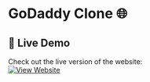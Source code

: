 # GoDaddy Clone 🌐
## 🚀 Live Demo  
Check out the live version of the website:  
[![View Website](https://img.shields.io/badge/Website-Live-blue?style=flat-square)](https://afxxl.github.io/GoDaddy_Clone/)  
